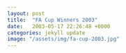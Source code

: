 ```yaml
---
layout: post
title:  "FA Cup Winners 2003"
date:   2003-05-17 22:26:48 +0000
categories: jekyll update
image: "/assets/img/fa-cup-2003.jpg"
---
```

